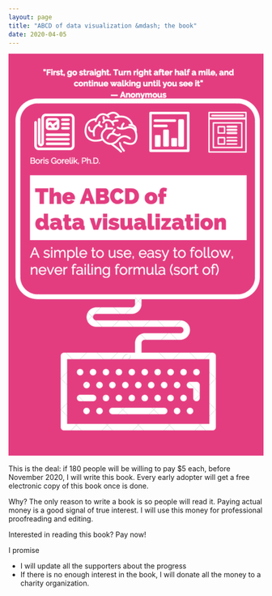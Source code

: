 ```yaml
---
layout: page
title: "ABCD of data visualization &mdash; the book"
date: 2020-04-05
---
```


![](/assets/images/2020/04/screen-shot-2020-04-05-at-15.24.40.png?w=651)

This is the deal: if 180 people will be willing to pay $5 each, before November 2020, I will write this book. Every early adopter will get a free electronic copy of this book once is done.

Why? The only reason to write a book is so people will read it. Paying actual money is a good signal of true interest. I will use this money for professional proofreading and editing.

Interested in reading this book? Pay now!

I promise

- I will update all the supporters about the progress
- If there is no enough interest in the book, I will donate all the money to a charity organization.
